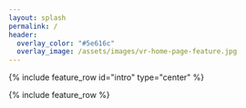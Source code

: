 ```yaml
---
layout: splash
permalink: /
header:
  overlay_color: "#5e616c"
  overlay_image: /assets/images/vr-home-page-feature.jpg
---
```


{% include feature_row id="intro" type="center" %}

{% include feature_row %}
